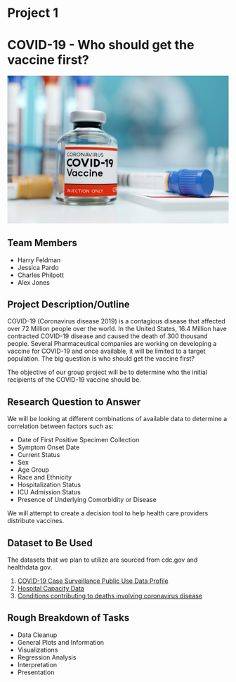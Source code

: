 # Project 1

# COVID-19 - Who should get the vaccine first?

![COVID-19 Vaccine](Images/COVID-19_Coronavirus_Vaccine.jpg)

## Team Members

* Harry Feldman
* Jessica Pardo
* Charles Philpott
* Alex Jones

## Project Description/Outline

COVID-19 (Coronavirus disease 2019) is a contagious disease that affected over 72 Million people over the world. In the United States, 16.4 Million have contracted COVID-19 disease and caused the death of 300 thousand people. Several Pharmaceutical companies are working on developing a vaccine for COVID-19 and once available, it will be limited to a target population. The big question is who should get the vaccine first?

The objective of our group project will be to determine who the initial recipients of the COVID-19 vaccine should be.


## Research Question to Answer

We will be looking at different combinations of available data to determine a correlation between factors such as:

* Date of First Positive Specimen Collection
* Symptom Onset Date
* Current Status
* Sex
* Age Group
* Race and Ethnicity
* Hospitalization Status
* ICU Admission Status
* Presence of Underlying Comorbidity or Disease

We will attempt to create a decision tool to help health care providers distribute vaccines.

## Dataset to Be Used

The datasets that we plan to utilize are sourced from cdc.gov and healthdata.gov.
1. [COVID-19 Case Surveillance Public Use Data Profile](https://data.cdc.gov/Case-Surveillance/COVID-19-Case-Surveillance-Public-Use-Data-Profile/xigx-wn5e)
2. [Hospital Capacity Data](https://healthdata.gov/sites/default/files/reported_hospital_utilization_timeseries_20201213_2141.csv)
3. [Conditions contributing to deaths involving coronavirus disease](https://data.cdc.gov/NCHS/Conditions-contributing-to-deaths-involving-corona/hk9y-quqm)

## Rough Breakdown of Tasks

* Data Cleanup
* General Plots and Information
* Visualizations
* Regression Analysis
* Interpretation
* Presentation

